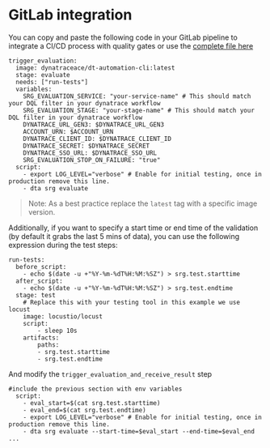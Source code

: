 # GitLab integration

You can copy and paste the following code in your GitLab pipeline to integrate a CI/CD process with quality gates or use the [complete file here](./.gitlab-ci.yml)

```
trigger_evaluation:
  image: dynatraceace/dt-automation-cli:latest
  stage: evaluate
  needs: ["run-tests"]
  variables:
    SRG_EVALUATION_SERVICE: "your-service-name" # This should match your DQL filter in your dynatrace workflow
    SRG_EVALUATION_STAGE: "your-stage-name" # This should match your DQL filter in your dynatrace workflow
    DYNATRACE_URL_GEN3: $DYNATRACE_URL_GEN3
    ACCOUNT_URN: $ACCOUNT_URN
    DYNATRACE_CLIENT_ID: $DYNATRACE_CLIENT_ID
    DYNATRACE_SECRET: $DYNATRACE_SECRET
    DYNATRACE_SSO_URL: $DYNATRACE_SSO_URL
    SRG_EVALUATION_STOP_ON_FAILURE: "true"
  script:
    - export LOG_LEVEL="verbose" # Enable for initial testing, once in production remove this line.
    - dta srg evaluate

```

> Note: As a best practice replace the `latest` tag with a specific image version.

Additionally, if you want to specify a start time or end time of the validation (by default it grabs the last 5 mins of data), you can use the following expression during the test steps:

```
run-tests:
  before_script:
    - echo $(date -u +"%Y-%m-%dT%H:%M:%SZ") > srg.test.starttime
  after_script:
    - echo $(date -u +"%Y-%m-%dT%H:%M:%SZ") > srg.test.endtime
  stage: test
    # Replace this with your testing tool in this example we use locust
    image: locustio/locust
    script:
        - sleep 10s
    artifacts:
        paths:
        - srg.test.starttime
        - srg.test.endtime
```

And modify the `trigger_evaluation_and_receive_result` step

```
#include the previous section with env variables
  script:
    - eval_start=$(cat srg.test.starttime)
    - eval_end=$(cat srg.test.endtime)
    - export LOG_LEVEL="verbose" # Enable for initial testing, once in production remove this line.
    - dta srg evaluate --start-time=$eval_start --end-time=$eval_end
...
```
